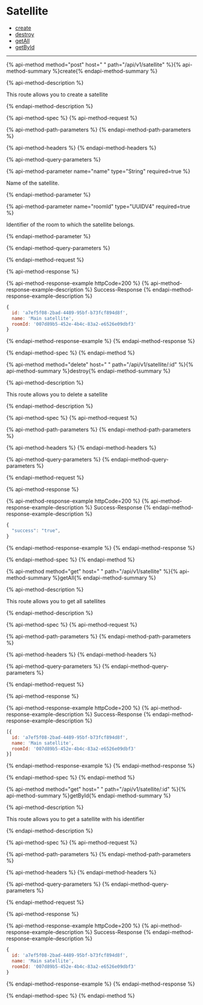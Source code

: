 
# Satellite

- [create](#create)
- [destroy](#destroy)
- [getAll](#getAll)
- [getById](#getById)

___


{% api-method method="post" host=" " path="/api/v1/satellite" %}{% api-method-summary %}create{% endapi-method-summary %}

{% api-method-description %}
<p>This route allows you to create a satellite</p>
{% endapi-method-description %}

{% api-method-spec %}
{% api-method-request %}

{% api-method-path-parameters %}
{% endapi-method-path-parameters %}

{% api-method-headers %} 
{% endapi-method-headers %}

{% api-method-query-parameters %}

{% api-method-parameter name="name" type="String" required=true %}
<p>Name of the satellite.</p>{% endapi-method-parameter %}


{% api-method-parameter name="roomId" type="UUIDV4" required=true %}
<p>Identifier of the room to which the satellite belongs.</p>{% endapi-method-parameter %}

{% endapi-method-query-parameters %}

{% endapi-method-request %}

{% api-method-response %}

{% api-method-response-example httpCode=200 %}
{% api-method-response-example-description %}
Success-Response
{% endapi-method-response-example-description %}

```javascript
{
  id: 'a7ef5f08-2bad-4489-95bf-b73fcf894d8f',
  name: 'Main satellite',
  roomId: '007d89b5-452e-4b4c-83a2-e6526e09dbf3'
}
```
{% endapi-method-response-example %}
{% endapi-method-response %}

{% endapi-method-spec %}
{% endapi-method %}

{% api-method method="delete" host=" " path="/api/v1/satellite/:id" %}{% api-method-summary %}destroy{% endapi-method-summary %}

{% api-method-description %}
<p>This route allows you to delete a satellite</p>
{% endapi-method-description %}

{% api-method-spec %}
{% api-method-request %}

{% api-method-path-parameters %}
{% endapi-method-path-parameters %}

{% api-method-headers %} 
{% endapi-method-headers %}

{% api-method-query-parameters %}
{% endapi-method-query-parameters %}

{% endapi-method-request %}

{% api-method-response %}

{% api-method-response-example httpCode=200 %}
{% api-method-response-example-description %}
Success-Response
{% endapi-method-response-example-description %}

```javascript
{
  "success": "true",
}
```
{% endapi-method-response-example %}
{% endapi-method-response %}

{% endapi-method-spec %}
{% endapi-method %}

{% api-method method="get" host=" " path="/api/v1/satellite" %}{% api-method-summary %}getAll{% endapi-method-summary %}

{% api-method-description %}
<p>This route allows you to get all satellites</p>
{% endapi-method-description %}

{% api-method-spec %}
{% api-method-request %}

{% api-method-path-parameters %}
{% endapi-method-path-parameters %}

{% api-method-headers %} 
{% endapi-method-headers %}

{% api-method-query-parameters %}
{% endapi-method-query-parameters %}

{% endapi-method-request %}

{% api-method-response %}

{% api-method-response-example httpCode=200 %}
{% api-method-response-example-description %}
Success-Response
{% endapi-method-response-example-description %}

```javascript
[{
  id: 'a7ef5f08-2bad-4489-95bf-b73fcf894d8f',
  name: 'Main satellite',
  roomId: '007d89b5-452e-4b4c-83a2-e6526e09dbf3'
}]
```
{% endapi-method-response-example %}
{% endapi-method-response %}

{% endapi-method-spec %}
{% endapi-method %}

{% api-method method="get" host=" " path="/api/v1/satellite/:id" %}{% api-method-summary %}getById{% endapi-method-summary %}

{% api-method-description %}
<p>This route allows you to get a satellite with his identifier</p>
{% endapi-method-description %}

{% api-method-spec %}
{% api-method-request %}

{% api-method-path-parameters %}
{% endapi-method-path-parameters %}

{% api-method-headers %} 
{% endapi-method-headers %}

{% api-method-query-parameters %}
{% endapi-method-query-parameters %}

{% endapi-method-request %}

{% api-method-response %}

{% api-method-response-example httpCode=200 %}
{% api-method-response-example-description %}
Success-Response
{% endapi-method-response-example-description %}

```javascript
{
  id: 'a7ef5f08-2bad-4489-95bf-b73fcf894d8f',
  name: 'Main satellite',
  roomId: '007d89b5-452e-4b4c-83a2-e6526e09dbf3'
}
```
{% endapi-method-response-example %}
{% endapi-method-response %}

{% endapi-method-spec %}
{% endapi-method %}
